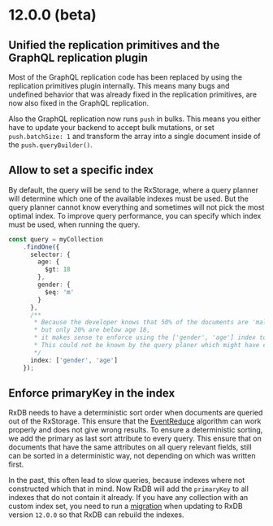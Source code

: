 # 12.0.0 (beta)

## Unified the replication primitives and the GraphQL replication plugin 

Most of the GraphQL replication code has been replaced by using the replication primitives plugin internally.
This means many bugs and undefined behavior that was already fixed in the replication primitives, are now also fixed in the GraphQL replication.

Also the GraphQL replication now runs `push` in bulks. This means you either have to update your backend to accept bulk mutations, or set `push.batchSize: 1` and transform the array into a single document inside of the `push.queryBuilder()`.


## Allow to set a specific index

By default, the query will be send to the RxStorage, where a query planner will determine which one of the available indexes must be used.
But the query planner cannot know everything and sometimes will not pick the most optimal index.
To improve query performance, you can specify which index must be used, when running the query.

```ts
const query = myCollection
    .findOne({
      selector: {
        age: {
          $gt: 18
        },
        gender: {
          $eq: 'm'
        }
      },
      /**
       * Because the developer knows that 50% of the documents are 'male',
       * but only 20% are below age 18,
       * it makes sense to enforce using the ['gender', 'age'] index to improve performance.
       * This could not be known by the query planer which might have choosen ['age', 'gender'] instead.
       */
      index: ['gender', 'age']
    });
```


## Enforce primaryKey in the index

RxDB needs to have a deterministic sort order when documents are queried out of the RxStorage.
This ensure that the [EventReduce](https://github.com/pubkey/event-reduce) algorithm can work properly and does not give wrong results.
To ensure a deterministic sorting, we add the primary as last sort attribute to every query. This ensure that on documents that have the same attributes on all query relevant fields, still can be sorted in a deterministic way, not depending on which was written first.

In the past, this often lead to slow queries, because indexes where not constructed which that in mind.
Now RxDB will add the `primaryKey` to all indexes that do not contain it already.
If you have any collection with an custom index set, you need to run a [migration](https://rxdb.info/data-migration.html) when updating to RxDB version `12.0.0` so that RxDB can rebuild the indexes.
